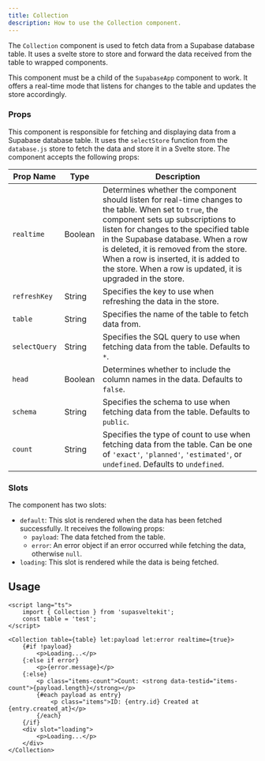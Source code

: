 ```yaml
---
title: Collection
description: How to use the Collection component.
---
```


The `Collection` component is used to fetch data from a Supabase database table. It uses a svelte store to store and forward the data received from the table to wrapped components.

This component must be a child of the `SupabaseApp` component to work. It offers a real-time mode that listens for changes to the table and updates the store accordingly.

### Props

This component is responsible for fetching and displaying data from a Supabase database table. It uses the `selectStore` function from the `database.js` store to fetch the data and store it in a Svelte store. The component accepts the following props:

| Prop Name     | Type    | Description                                                                                                                                                                                                                                                                                                                                                                  |
| ------------- | ------- | ---------------------------------------------------------------------------------------------------------------------------------------------------------------------------------------------------------------------------------------------------------------------------------------------------------------------------------------------------------------------------- |
| `realtime`    | Boolean | Determines whether the component should listen for real-time changes to the table. When set to `true`, the component sets up subscriptions to listen for changes to the specified table in the Supabase database. When a row is deleted, it is removed from the store. When a row is inserted, it is added to the store. When a row is updated, it is upgraded in the store. |
| `refreshKey`  | String  | Specifies the key to use when refreshing the data in the store.                                                                                                                                                                                                                                                                                                              |
| `table`       | String  | Specifies the name of the table to fetch data from.                                                                                                                                                                                                                                                                                                                          |
| `selectQuery` | String  | Specifies the SQL query to use when fetching data from the table. Defaults to `*`.                                                                                                                                                                                                                                                                                           |
| `head`        | Boolean | Determines whether to include the column names in the data. Defaults to `false`.                                                                                                                                                                                                                                                                                             |
| `schema`      | String  | Specifies the schema to use when fetching data from the table. Defaults to `public`.                                                                                                                                                                                                                                                                                         |
| `count`       | String  | Specifies the type of count to use when fetching data from the table. Can be one of `'exact'`, `'planned'`, `'estimated'`, or `undefined`. Defaults to `undefined`.                                                                                                                                                                                                          |

### Slots

The component has two slots:

- `default`: This slot is rendered when the data has been fetched successfully. It receives the following props:
  - `payload`: The data fetched from the table.
  - `error`: An error object if an error occurred while fetching the data, otherwise `null`.
- `loading`: This slot is rendered while the data is being fetched.

## Usage

```svelte
<script lang="ts">
	import { Collection } from 'supasveltekit';
	const table = 'test';
</script>

<Collection table={table} let:payload let:error realtime={true}>
    {#if !payload}
        <p>Loading...</p>
    {:else if error}
        <p>{error.message}</p>
    {:else}
        <p class="items-count">Count: <strong data-testid="items-count">{payload.length}</strong></p>
        {#each payload as entry}
            <p class="items">ID: {entry.id} Created at {entry.created_at}</p>
        {/each}
    {/if}
    <div slot="loading">
        <p>Loading...</p>
    </div>
</Collection>
```

